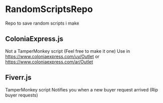 # RandomScriptsRepo
Repo to save random scripts i make

## ColoniaExpress.js
Not a TamperMonkey script (Feel free to make it one)
Use in https://www.coloniaexpress.com/uy/Outlet or https://www.coloniaexpress.com/ar/Outlet

## Fiverr.js
TamperMonkey script
Notifies you when a new buyer request arrived (Rip buyer requests)

